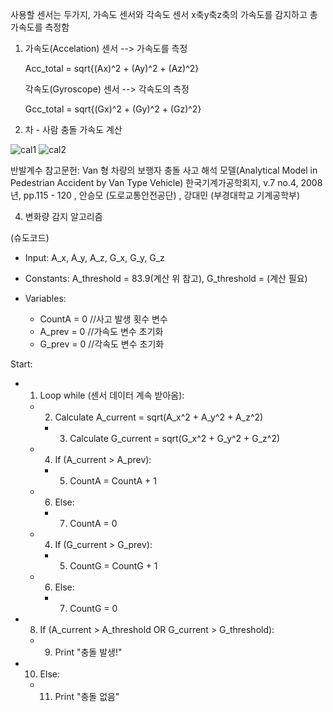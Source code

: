 사용할 센서는 두가지, 가속도 센서와 각속도 센서
x축y축z축의 가속도를 감지하고 총 가속도를 측정함

1. 가속도(Accelation) 센서 --> 가속도를 측정

    Acc_total = sqrt{(Ax)^2 + (Ay)^2 + (Az)^2}
 
   각속도(Gyroscope) 센서 --> 각속도의 측정  

    Gcc_total = sqrt{(Gx)^2 + (Gy)^2 + (Gz)^2}

2. 차 - 사람 충돌 가속도 계산
   
![cal1](https://github.com/user-attachments/assets/60e96f74-294d-4099-8949-0a65d19e5d32)
![cal2](https://github.com/user-attachments/assets/2c155008-5e98-4cb9-af90-d595a5124652)

반발계수 참고문헌: Van 형 차량의 보행자 충돌 사고 해석 모델(Analytical Model in Pedestrian Accident by Van Type Vehicle)
한국기계가공학회지, v.7 no.4, 2008년, pp.115 - 120 , 안승모 (도로교통안전공단) ,  강대민 (부경대학교 기계공학부)


4. 변화량 감지 알고리즘 

(슈도코드)
- Input: A_x, A_y, A_z, G_x, G_y, G_z
- Constants: A_threshold = 83.9(계산 위 참고), G_threshold = (계산 필요)

- Variables:
    - CountA = 0 //사고 발생 횟수 변수
    - A_prev = 0 //가속도 변수 초기화
    - G_prev = 0 //각속도 변수 초기화

Start:
- 1. Loop while (센서 데이터 계속 받아옴):
  - 2. Calculate A_current = sqrt(A_x^2 + A_y^2 + A_z^2)
    - 3. Calculate G_current = sqrt(G_x^2 + G_y^2 + G_z^2)

  -   4. If (A_current > A_prev):
      -   5. CountA = CountA + 1
  -   6. Else:
       -  7. CountA = 0

   -  4. If (G_current > G_prev):
       -  5. CountG = CountG + 1
   -  6. Else:
       -  7. CountG = 0
 

- 8. If (A_current > A_threshold OR G_current > G_threshold):
    - 9. Print "충돌 발생!" 
- 10. Else:
   -  11. Print "충돌 없음"

